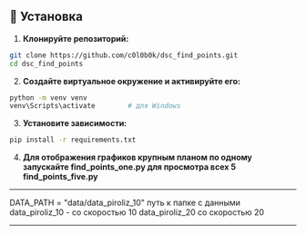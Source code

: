 ## 🔧 Установка

1. **Клонируйте репозиторий:**

```bash
git clone https://github.com/c0l0b0k/dsc_find_points.git
cd dsc_find_points
```

2. **Создайте виртуальное окружение и активируйте его:**

```bash
python -m venv venv
venv\Scripts\activate        # для Windows

```

3. **Установите зависимости:**

```bash
pip install -r requirements.txt
```

4. **Для отображения графиков крупным планом по одному запускайте find_points_one.py для просмотра всех 5 find_points_five.py**

---
DATA_PATH = "data/data_piroliz_10" путь к папке с данными data_piroliz_10 - со скоростью 10 data_piroliz_20 со скоростью 20

---

